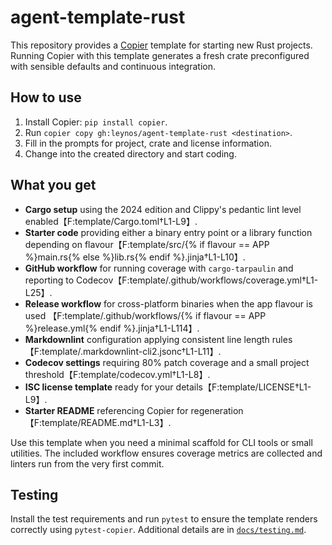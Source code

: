 # agent-template-rust

This repository provides a [Copier](https://copier.readthedocs.io/) template for
starting new Rust projects. Running Copier with this template generates a fresh
crate preconfigured with sensible defaults and continuous integration.

## How to use

1. Install Copier: `pip install copier`.
2. Run `copier copy gh:leynos/agent-template-rust <destination>`.
3. Fill in the prompts for project, crate and license information.
4. Change into the created directory and start coding.

## What you get

- **Cargo setup** using the 2024 edition and Clippy's pedantic lint level
  enabled【F:template/Cargo.toml†L1-L9】.
- **Starter code** providing either a binary entry point or a library
  function depending on flavour【F:template/src/{% if flavour == APP %}main.rs{% else %}lib.rs{% endif %}.jinja†L1-L10】.
- **GitHub workflow** for running coverage with `cargo-tarpaulin` and reporting
  to Codecov【F:template/.github/workflows/coverage.yml†L1-L25】.
- **Release workflow** for cross-platform binaries when the app flavour is used
  【F:template/.github/workflows/{% if flavour == APP %}release.yml{% endif %}.jinja†L1-L114】.
- **Markdownlint** configuration applying consistent line length rules
  【F:template/.markdownlint-cli2.jsonc†L1-L11】.
- **Codecov settings** requiring 80% patch coverage and a small project
  threshold【F:template/codecov.yml†L1-L8】.
- **ISC license template** ready for your details【F:template/LICENSE†L1-L9】.
- **Starter README** referencing Copier for regeneration【F:template/README.md†L1-L3】.

Use this template when you need a minimal scaffold for CLI tools or small
utilities. The included workflow ensures coverage metrics are collected and
linters run from the very first commit.

## Testing

Install the test requirements and run `pytest` to ensure the template renders
correctly using `pytest-copier`. Additional details are in
[`docs/testing.md`](docs/testing.md).

